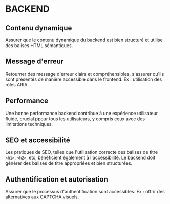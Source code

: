 # BACKEND


## Contenu dynamique

Assurer que le contenu dynamique du backend est bien
structuré et utilise des balises HTML sémantiques.


## Message d'erreur

Retourner des message d'erreur clairs et compréhensibles,
s'assurer qu'ils sont présentés de manière accessible dans
le frontend.
Ex : utilisation des rôles ARIA.


## Performance

Une bonne performance backend contribue à une expérience
utilisateur fluide, crucial ppour tous les utilisateurs,
y compris ceux avec des limitations techniques.


## SEO et accessibilité

Les pratiques de SEO, telles que l'utilisation correcte
des balises de titre `<h1>`, `<h2>`, etc, bénéficient
également à l'accessibilité.
Le backend doit générer des balises de titre appropriées
et bien structurées.


## Authentification et autorisation

Assurer que le processus d'authentification sont
accessibles.
Ex : offrir des alternatives aux CAPTCHA visuels.
